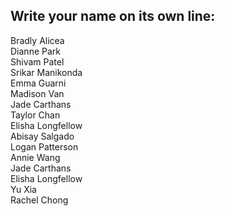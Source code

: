 ## Write your name on its own line:   

Bradly Alicea  
Dianne Park  
Shivam Patel    
Srikar Manikonda   
Emma Guarni   
Madison Van   
Jade Carthans   
Taylor Chan   
Elisha Longfellow   
Abisay Salgado   
Logan Patterson  
Annie Wang   
Jade Carthans   
Elisha Longfellow   
Yu Xia     
Rachel Chong
